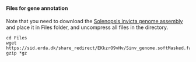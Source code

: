 #

#### Files for gene annotation


Note that you need to download the [Solenopsis invicta genome assembly](https://sid.erda.dk/sharelink/EKkzrO9vHv) and place it in Files folder, and uncompress all files in the directory. 

```
cd Files
wget https://sid.erda.dk/share_redirect/EKkzrO9vHv/Sinv_genome.softMasked.fasta.gz
gzip *gz

```
